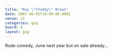 ```yaml
---
title: "Roy \"Chubby\" Brown"
date: 2007-06-05T18:00:00.000Z
venue: v2
categories: gig
board: 8
layout: gig
---
```

Rude comedy, June next year but on sale already...
